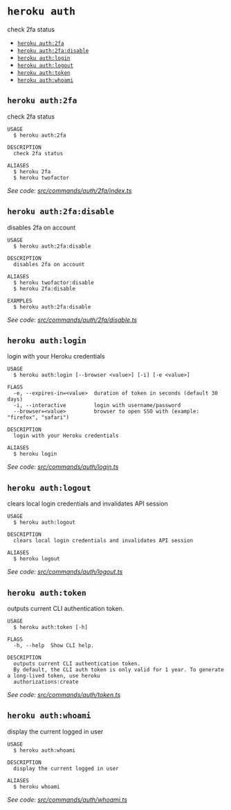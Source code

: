 `heroku auth`
=============

check 2fa status

* [`heroku auth:2fa`](#heroku-auth2fa)
* [`heroku auth:2fa:disable`](#heroku-auth2fadisable)
* [`heroku auth:login`](#heroku-authlogin)
* [`heroku auth:logout`](#heroku-authlogout)
* [`heroku auth:token`](#heroku-authtoken)
* [`heroku auth:whoami`](#heroku-authwhoami)

## `heroku auth:2fa`

check 2fa status

```
USAGE
  $ heroku auth:2fa

DESCRIPTION
  check 2fa status

ALIASES
  $ heroku 2fa
  $ heroku twofactor
```

_See code: [src/commands/auth/2fa/index.ts](https://github.com/heroku/cli/blob/v8.4.2-beta.1/src/commands/auth/2fa/index.ts)_

## `heroku auth:2fa:disable`

disables 2fa on account

```
USAGE
  $ heroku auth:2fa:disable

DESCRIPTION
  disables 2fa on account

ALIASES
  $ heroku twofactor:disable
  $ heroku 2fa:disable

EXAMPLES
  $ heroku auth:2fa:disable
```

_See code: [src/commands/auth/2fa/disable.ts](https://github.com/heroku/cli/blob/v8.4.2-beta.1/src/commands/auth/2fa/disable.ts)_

## `heroku auth:login`

login with your Heroku credentials

```
USAGE
  $ heroku auth:login [--browser <value>] [-i] [-e <value>]

FLAGS
  -e, --expires-in=<value>  duration of token in seconds (default 30 days)
  -i, --interactive         login with username/password
  --browser=<value>         browser to open SSO with (example: "firefox", "safari")

DESCRIPTION
  login with your Heroku credentials

ALIASES
  $ heroku login
```

_See code: [src/commands/auth/login.ts](https://github.com/heroku/cli/blob/v8.4.2-beta.1/src/commands/auth/login.ts)_

## `heroku auth:logout`

clears local login credentials and invalidates API session

```
USAGE
  $ heroku auth:logout

DESCRIPTION
  clears local login credentials and invalidates API session

ALIASES
  $ heroku logout
```

_See code: [src/commands/auth/logout.ts](https://github.com/heroku/cli/blob/v8.4.2-beta.1/src/commands/auth/logout.ts)_

## `heroku auth:token`

outputs current CLI authentication token.

```
USAGE
  $ heroku auth:token [-h]

FLAGS
  -h, --help  Show CLI help.

DESCRIPTION
  outputs current CLI authentication token.
  By default, the CLI auth token is only valid for 1 year. To generate a long-lived token, use heroku
  authorizations:create
```

_See code: [src/commands/auth/token.ts](https://github.com/heroku/cli/blob/v8.4.2-beta.1/src/commands/auth/token.ts)_

## `heroku auth:whoami`

display the current logged in user

```
USAGE
  $ heroku auth:whoami

DESCRIPTION
  display the current logged in user

ALIASES
  $ heroku whoami
```

_See code: [src/commands/auth/whoami.ts](https://github.com/heroku/cli/blob/v8.4.2-beta.1/src/commands/auth/whoami.ts)_
